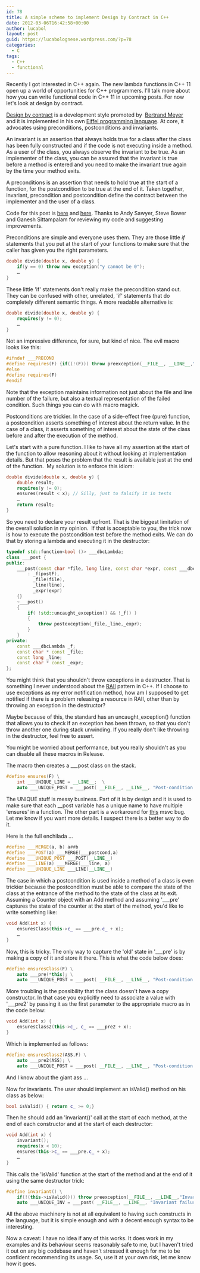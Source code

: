 ```yaml
---
id: 78
title: A simple scheme to implement Design by Contract in C++
date: 2012-03-06T16:42:58+00:00
author: lucabol
layout: post
guid: https://lucabolognese.wordpress.com/?p=78
categories:
  - C
tags:
  - C++
  - functional
---
```

Recently I got interested in C++ again. The new lambda functions in C++ 11 open up a world of opportunities for C++ programmers. I'll talk more about how you can write functional code in C++ 11 in upcoming posts. For now let's look at design by contract.

[Design by contract](http://en.wikipedia.org/wiki/Design_by_contract) is a development style promoted by&#160; [Bertrand Meyer](http://en.wikipedia.org/wiki/Bertrand_Meyer) and it is implemented in his own [Eiffel programming language](http://en.wikipedia.org/wiki/Eiffel_%28programming_language%29). At core, it advocates using preconditions, postconditions and invariants.

An invariant is an assertion that always holds true for a class after the class has been fully constructed and if the code is not executing inside a method. As a user of the class, you always observe the invariant to be true. As an implementer of the class, you can be assured that the invariant is true before a method is entered and you need to make the invariant true again by the time your method exits.

A preconditions is an assertion that needs to hold true at the start of a function, for the postcondition to be true at the end of it. Taken together, invariant, precondition and postcondition define the contract between the implementer and the user of a class.

Code for this post is [here](https://github.com/lucabol/FunctionalCpp/blob/master/dbc.hpp) and [here](https://github.com/lucabol/FunctionalCpp/blob/master/dbc.cpp). Thanks to Andy Sawyer, Steve Bower and Ganesh Sittampalam for reviewing my code and suggesting improvements.

Preconditions are simple and everyone uses them. They are those little _if_ statements that you put at the start of your functions to make sure that the caller has given you the right parameters.

```cpp
double divide(double x, double y) {
    if(y == 0) throw new exception("y cannot be 0");
    …
}
```

These little 'if' statements don't really make the precondition stand out. They can be confused with other, unrelated, 'if' statements that do completely different semantic things. A more readable alternative is:

```cpp
double divide(double x, double y) {
    requires(y != 0);
    …
}
```

Not an impressive difference, for sure, but kind of nice. The evil macro looks like this:

```cpp
#ifndef ___PRECOND
#define requires(F) {if((!(F))) throw preexception(__FILE__, __LINE__,"Pre-condition failure: " #F);};
#else
#define requires(F)
#endif
```

Note that the exception maintains information not just about the file and line number of the failure, but also a textual representation of the failed condition. Such things you can do with macro magick.

Postconditions are trickier. In the case of a side-effect free (pure) function, a postcondition asserts something of interest about the return value. In the case of a class, it asserts something of interest about the state of the class before and after the execution of the method.

Let's start with a pure function. I like to have all my assertion at the start of the function to allow reasoning about it without looking at implementation details. But that poses the problem that the result is available just at the end of the function.&#160; My solution is to enforce this idiom:

```cpp
double divide(double x, double y) {
    double result;
    requires(y != 0);
    ensures(result < x); // Silly, just to falsify it in tests
    …
    return result;
}
```

So you need to declare your result upfront. That is the biggest limitation of the overall solution in my opinion.&#160; If that is acceptable to you, the trick now is how to execute the postcondition test before the method exits. We can do that by storing a lambda and executing it in the destructor:

```cpp
typedef std::function<bool ()> ___dbcLambda;
class ___post {
public:
    ___post(const char *file, long line, const char *expr, const ___dbcLambda& postF)
        : _f(postF),
          _file(file),
          _line(line),
          _expr(expr)
    {}
    ~___post()
    {
        if( !std::uncaught_exception() && !_f() )
        {
            throw postexception(_file,_line,_expr);
        }
    }
private:
    const ___dbcLambda _f;
    const char * const _file;
    const long _line;
    const char * const _expr;
};
```

You might think that you shouldn't throw exceptions in a destructor. That is something I never understood about the [RAII](http://en.wikipedia.org/wiki/Resource_Acquisition_Is_Initialization) pattern in C++. If I choose to use exceptions as my error notification method, how am I supposed to get notified if there is a problem releasing a resource in RAII, other than by throwing an exception in the destructor?

Maybe because of this, the standard has an uncaught_exception() function that allows you to check if an exception has been thrown, so that you don't throw another one during stack unwinding. If you really don't like throwing in the destructor, feel free to assert.

You might be worried about performance, but you really shouldn't as you can disable all these macros in Release.

The macro then creates a ___post class on the stack.

```cpp
#define ensures(F) \
    int ___UNIQUE_LINE = __LINE__;  \
    auto ___UNIQUE_POST = ___post( __FILE__, __LINE__, "Post-condition failure:" #F, [&](){return (F);});
```

The UNIQUE stuff is messy business. Part of it is by design and it is used to make sure that each __post variable has a unique name to have multiple 'ensures' in a function. The other part is a workaround for [this](http://social.msdn.microsoft.com/Forums/en/vcgeneral/thread/2c4698e1-8159-44fc-a64c-d15220acedb8) msvc bug. Let me know if you want more details. I suspect there is a better way to do it.

Here is the full enchilada …

```cpp
#define ___MERGE(a, b) a##b
#define ___POST(a) ___MERGE(___postcond,a)
#define ___UNIQUE_POST ___POST(__LINE__)
#define ___LINE(a) ___MERGE(___line, a)
#define ___UNIQUE_LINE ___LINE(__LINE__)
```

The case in which a postcondition is used inside a method of a class is even trickier because the postcondition must be able to compare the state of the class at the entrance of the method to the state of the class at its exit. Assuming a Counter object with an Add method and assuming '___pre' captures the state of the counter at the start of the method, you'd like to write something like:

```cpp
void Add(int x) {
    ensuresClass(this->c_ == ___pre.c_ + x);
    …
}
```

Now, this is tricky. The only way to capture the 'old' state in '___pre' is by making a copy of it and store it there. This is what the code below does:

```cpp
#define ensuresClass(F) \
    auto ___pre(*this); \
    auto ___UNIQUE_POST = ___post( __FILE__, __LINE__, "Post-condition failure: " #F, [&](){return (F);});
```

More troubling is the possibility that the class doesn't have a copy constructor. In that case you explicitly need to associate a value with '___pre2' by passing it as the first parameter to the appropriate macro as in the code below:

```cpp
void Add(int x) {
    ensuresClass2(this->c_, c_ == ___pre2 + x);
}
```

Which is implemented as follows:

```cpp
#define ensuresClass2(ASS,F) \
    auto ___pre2(ASS); \
    auto ___UNIQUE_POST = ___post( __FILE__, __LINE__, "Post-condition failure: " #ASS " is ___pre2 in " #F, [&](){return (F);});
```

And I know about the giant ass …

Now for invariants. The user should implement an isValid() method on his class as below:

```cpp
bool isValid() { return c_ >= 0;}
```

Then he should add an 'invariant()' call at the start of each method, at the end of each constructor and at the start of each destructor:

```cpp
void Add(int x) {
    invariant();
    requires(x < 10);
    ensures(this->c_ == ___pre.c_ + x);
    …
}
```

This calls the 'isValid' function at the start of the method and at the end of it using the same destructor trick:

```cpp
#define invariant() \
    if(!(this->isValid())) throw preexception(__FILE__, __LINE__,"Invariant failure"); \
    auto ___UNIQUE_INV = ___post( __FILE__, __LINE__, "Invariant failure", [&](){return this->isValid();});
```

All the above machinery is not at all equivalent to having such constructs in the language, but it is simple enough and with a decent enough syntax to be interesting.

Now a caveat: I have no idea if any of this works. It does work in my examples and its behaviour seems reasonably safe to me, but I haven't tried it out on any big codebase and haven't stressed it enough for me to be confident recommending its usage. So, use it at your own risk, let me know how it goes.
